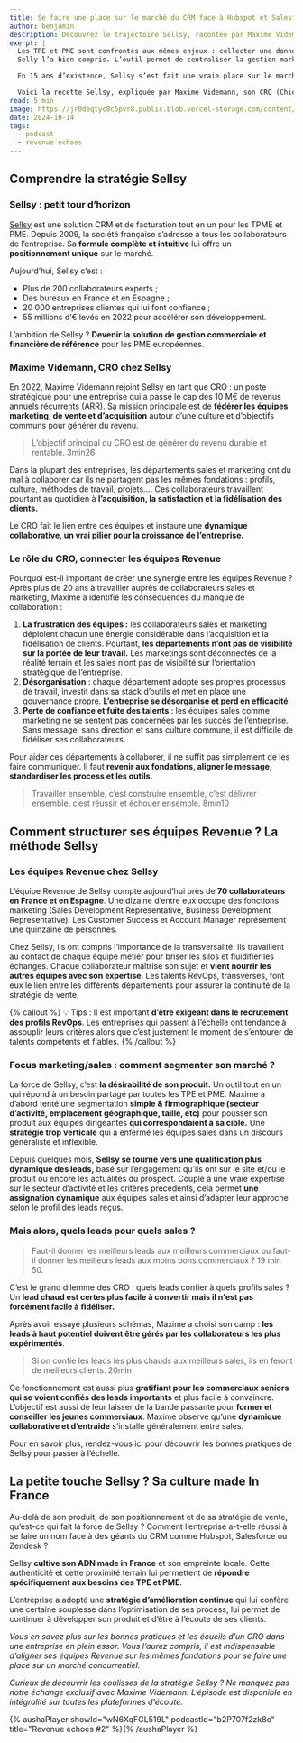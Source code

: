 ```yaml
---
title: Se faire une place sur le marché du CRM face à Hubspot et Salesforce
author: benjamin
description: Découvrez le trajectoire Sellsy, racontée par Maxime Videmann, son CRO.
exerpt: |
  Les TPE et PME sont confrontés aux mêmes enjeux : collecter une donnée fiable pour optimiser les process et augmenter leur taux de conversion.
  Selly l’a bien compris. L’outil permet de centraliser la gestion marketing, sales et facturation sur une seule et même plateforme. Un gain de temps et d’efficacité qui a déjà séduit plus de 20 000 entreprises.

  En 15 ans d’existence, Sellsy s’est fait une vraie place sur le marché pourtant très concurrentiel des Salesforce. Comment adopter le bon positionnement pour trouver sa clientèle ? Comment mobiliser ses équipes RevOps pour conquérir de nouveaux leads ?

  Voici la recette Sellsy, expliquée par Maxime Videmann, son CRO (Chief revenue Officer)
read: 5 min
image: https://jr0deqtyc8c5pvr8.public.blob.vercel-storage.com/content/posts/revenue-echoes-2/cover-1.png
date: 2024-10-14
tags:
  - podcast
  - revenue-echoes
---
```


## Comprendre la stratégie Sellsy

### Sellsy : petit tour d’horizon

[Sellsy](https://go.sellsy.com/qui-sommes-nous?utm_medium=Cpc&utm_source=Google&utm_campaign=Brand&keyword=sellsy&_gl=1*183ka00*_up*MQ..&gclid=CjwKCAjw3P-2BhAEEiwA3yPhwCGLieQn6UWtLdlBAeNB4r8z9AVzE2EctO0I9Tej1I2Bu279wQTqrBoCgXsQAvD_BwE) est une solution CRM et de facturation tout en un pour les TPME et PME. Depuis 2009, la société française s’adresse à tous les collaborateurs de l’entreprise. Sa **formule complète et intuitive** lui offre un **positionnement unique** sur le marché.

Aujourd’hui, Sellsy c’est :

- Plus de 200 collaborateurs experts ;
- Des bureaux en France et en Espagne ;
- 20 000 entreprises clientes qui lui font confiance ;
- 55 millions d’€ levés en 2022 pour accélérer son développement.

L’ambition de Sellsy ? **Devenir la solution de gestion commerciale et financière de référence** pour les PME européennes.

### Maxime Videmann, CRO chez Sellsy

En 2022, Maxime Videmann rejoint Sellsy en tant que CRO : un poste stratégique pour une entreprise qui a passé le cap des 10 M€ de revenus annuels récurrents (ARR). Sa mission principale est de **fédérer les équipes marketing, de vente et d’acquisition** autour d’une culture et d’objectifs communs pour générer du revenu.

> L’objectif principal du CRO est de générer du revenu durable et rentable. 3min26

Dans la plupart des entreprises, les départements sales et marketing ont du mal à collaborer car ils ne partagent pas les mêmes fondations : profils, culture, méthodes de travail, projets…. Ces collaborateurs travaillent pourtant au quotidien à **l’acquisition, la satisfaction et la fidélisation des clients.**

Le CRO fait le lien entre ces équipes et instaure une **dynamique collaborative, un vrai pilier pour la croissance de l’entreprise.**

### Le rôle du CRO, connecter les équipes Revenue

Pourquoi est-il important de créer une synergie entre les équipes Revenue ? Après plus de 20 ans à travailler auprès de collaborateurs sales et marketing, Maxime a identifié les conséquences du manque de collaboration :

1. **La frustration des équipes :** les collaborateurs sales et marketing déploient chacun une énergie considérable dans l’acquisition et la fidélisation de clients. Pourtant, **les départements n’ont pas de visibilité sur la portée de leur travail.** Les marketings sont déconnectés de la réalité terrain et les sales n’ont pas de visibilité sur l’orientation stratégique de l’entreprise.
2. **Désorganisation** : chaque département adopte ses propres processus de travail, investit dans sa stack d’outils et met en place une gouvernance propre. **L’entreprise se désorganise et perd en efficacité**.
3. **Perte de confiance et fuite des talents** : les équipes sales comme marketing ne se sentent pas concernées par les succès de l’entreprise. Sans message, sans direction et sans culture commune, il est difficile de fidéliser ses collaborateurs.

Pour aider ces départements à collaborer, il ne suffit pas simplement de les faire communiquer. Il faut **revenir aux fondations, aligner le message, standardiser les process et les outils.**

> Travailler ensemble, c’est construire ensemble, c’est délivrer ensemble, c’est réussir et échouer ensemble. 8min10

## Comment structurer ses équipes Revenue ? La méthode Sellsy

### Les équipes Revenue chez Sellsy

L’équipe Revenue de Sellsy compte aujourd’hui près de **70 collaborateurs en France et en Espagne**. Une dizaine d’entre eux occupe des fonctions marketing (Sales Development Representative, Business Development Representative). Les Customer Success et Account Manager représentent une quinzaine de personnes.

Chez Sellsy, ils ont compris l’importance de la transversalité. Ils travaillent au contact de chaque équipe métier pour briser les silos et fluidifier les échanges. Chaque collaborateur maîtrise son sujet et **vient nourrir les autres équipes avec son expertise**. Les talents RevOps, transverses, font eux le lien entre les différents départements pour assurer la continuité de la stratégie de vente.

{% callout %}
💡 Tips : Il est important **d’être exigeant dans le recrutement des profils RevOps**. Les entreprises qui passent à l’échelle ont tendance à assouplir leurs critères alors que c’est justement le moment de s’entourer de talents compétents et fiables.
{% /callout %}

### Focus marketing/sales : comment segmenter son marché ?

La force de Sellsy, c’est **la désirabilité de son produit.** Un outil tout en un qui répond à un besoin partagé par toutes les TPE et PME. Maxime a d’abord tenté une segmentation **simple & firmographique (secteur d’activité, emplacement géographique, taille, etc)** pour pousser son produit aux équipes dirigeantes **qui correspondaient à sa cible.** Une **stratégie trop verticale** qui a enfermé les équipes sales dans un discours généraliste et inflexible.

Depuis quelques mois, **Sellsy se tourne vers une qualification plus dynamique des leads,** basé sur l’engagement qu’ils ont sur le site et/ou le produit ou encore les actualités du prospect. Couplé à une vraie expertise sur le secteur d’activité et les critères précédents, cela permet **une assignation dynamique** aux équipes sales et ainsi d’adapter leur approche selon le profil des leads reçus.

### Mais alors, quels leads pour quels sales ?

> Faut-il donner les meilleurs leads aux meilleurs commerciaux ou faut-il donner les meilleurs leads aux moins bons commerciaux ? 19 min 50.

C’est le grand dilemme des CRO : quels leads confier à quels profils sales ? Un **lead chaud est certes plus facile à convertir mais il n'est pas forcément facile à fidéliser.**

Après avoir essayé plusieurs schémas, Maxime a choisi son camp : **les leads à haut potentiel doivent être gérés par les collaborateurs les plus expérimentés**.

> Si on confie les leads les plus chauds aux meilleurs sales, ils en feront de meilleurs clients. 20min

Ce fonctionnement est aussi plus **gratifiant pour les commerciaux seniors qui se voient confiés des leads importants** et plus facile à convaincre. L’objectif est aussi de leur laisser de la bande passante pour **former et conseiller les jeunes commerciaux**. Maxime observe qu’une **dynamique collaborative et d’entraide** s’installe généralement entre sales.

Pour en savoir plus, rendez-vous ici pour découvrir les bonnes pratiques de Sellsy pour passer à l’échelle.

## La petite touche Sellsy ? Sa culture made In France

Au-delà de son produit, de son positionnement et de sa stratégie de vente, qu’est-ce qui fait la force de Sellsy ? Comment l’entreprise a-t-elle réussi à se faire un nom face à des géants du CRM comme Hubspot, Salesforce ou Zendesk ?

Sellsy **cultive son ADN made in France** et son empreinte locale. Cette authenticité et cette proximité terrain lui permettent de **répondre spécifiquement aux besoins des TPE et PME**.

L’entreprise a adopté une **stratégie d’amélioration continue** qui lui confère une certaine souplesse dans l’optimisation de ses process, lui permet de continuer à développer son produit et d’être à l’écoute de ses clients.

_Vous en savez plus sur les bonnes pratiques et les écueils d’un CRO dans une entreprise en plein essor. Vous l’aurez compris, il est indispensable d’aligner ses équipes Revenue sur les mêmes fondations pour se faire une place sur un marché concurrentiel._

_Curieux de découvrir les coulisses de la stratégie Sellsy ? Ne manquez pas notre échange exclusif avec Maxime Videmann. L’épisode est disponible en intégralité sur toutes les plateformes d'écoute._

{% aushaPlayer showId="wN6XqFGL519L" podcastId="b2P707f2zk8o" title="Revenue echoes #2" %}{% /aushaPlayer %}
